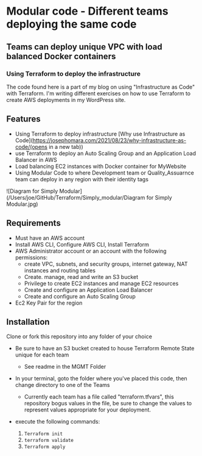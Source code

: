 # Modular code - Different teams deploying the same code

## Teams can deploy unique VPC with load balanced Docker containers



### Using Terraform to deploy the infrastructure

The code found here is a part of my blog on using "Infrastructure as Code" with Terraform.  I'm writing different exercises on how to use Terraform to create AWS deployments in my WordPress site. 

## Features
* Using Terraform to deploy infrastructure [Why use Infrastructure as Code](https://josephomara.com/2021/08/23/why-infrastructure-as-code/(opens in a new tab))
* use Terraform to deploy an Auto Scaling Group and an Application Load Balancer in AWS
* Load balancing EC2 instances with Docker container for MyWebsite
* Using Modular Code to where Development team or Quality_Assuarnce team can deploy in any region with their identity tags

![Diagram for Simply Modular](/Users/joe/GitHub/Terraform/Simply_modular/Diagram for Simply Modular.jpg)

## Requirements

- Must have an AWS account
- Install AWS CLI, Configure AWS CLI, Install Terraform
- AWS Administrator account or an account with the following permissions:
  - create VPC, subnets, and security groups, internet gateway, NAT instances and routing tables
  - Create. manage, read and write an S3 bucket
  - Privilege to create EC2 instances and manage EC2 resources
  - Create and configure an Application Load Balancer
  - Create and configure an Auto Scaling Group
- Ec2 Key Pair for the region


## Installation
 Clone or fork this repository into any folder of your choice

* Be sure to have an S3 bucket created to house Terraform Remote State unique for each team
  * See readme in the MGMT Folder

* In your terminal, goto the folder where you've placed this code, then change directory to one of the Teams
  * Currently each team has a file called "terraform.tfvars", this repository bogus values in the file, be sure to change the values to represent values appropriate for your deployment.



* execute the following commands:
   1. `Terraform init`
   2. `terraform validate`
   3. `Terraform apply`



